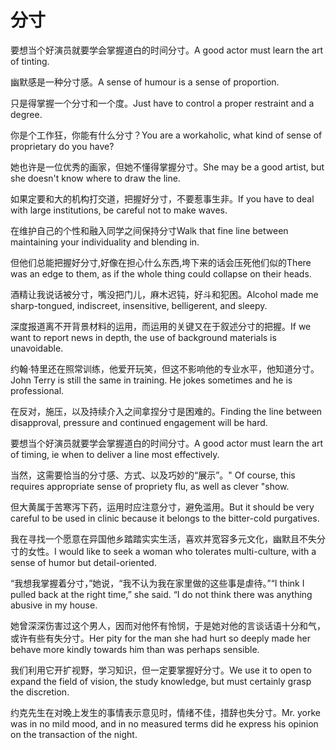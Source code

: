 # 分寸

<p><span class="chinese">要想当个好演员就要学会掌握道白的时间分寸。</span><span class="english">A good actor must learn the art of tinting.</span></p>

<p><span class="chinese">幽默感是一种分寸感。</span><span class="english">A sense of humour is a sense of proportion.</span></p>

<p><span class="chinese">只是得掌握一个分寸和一个度。</span><span class="english">Just have to control a proper restraint and a degree.</span></p>

<p><span class="chinese">你是个工作狂，你能有什么分寸？</span><span class="english">You are a workaholic, what kind of sense of proprietary do you have?</span></p>

<p><span class="chinese">她也许是一位优秀的画家，但她不懂得掌握分寸。</span><span class="english">She may be a good artist, but she doesn't know where to draw the line.</span></p>

<p><span class="chinese">如果定要和大的机构打交道，把握好分寸，不要惹事生非。</span><span class="english">If you have to deal with large institutions, be careful not to make waves.</span></p>

<p><span class="chinese">在维护自己的个性和融入同学之间保持分寸</span><span class="english">Walk that fine line between maintaining your individuality and blending in.</span></p>

<p><span class="chinese">但他们总能把握好分寸,好像在担心什么东西,垮下来的话会压死他们似的</span><span class="english">There was an edge to them, as if the whole thing could collapse on their heads.</span></p>

<p><span class="chinese">酒精让我说话被分寸，嘴没把门儿，麻木迟钝，好斗和犯困。</span><span class="english">Alcohol made me sharp-tongued, indiscreet, insensitive, belligerent, and sleepy.</span></p>

<p><span class="chinese">深度报道离不开背景材料的运用，而运用的关键又在于叙述分寸的把握。</span><span class="english">If we want to report news in depth, the use of background materials is unavoidable.</span></p>

<p><span class="chinese">约翰·特里还在照常训练，他爱开玩笑，但这不影响他的专业水平，他知道分寸。</span><span class="english">John Terry is still the same in training. He jokes sometimes and he is professional.</span></p>

<p><span class="chinese">在反对，施压，以及持续介入之间拿捏分寸是困难的。</span><span class="english">Finding the line between disapproval, pressure and continued engagement will be hard.</span></p>

<p><span class="chinese">要想当个好演员就要学会掌握道白的时间分寸。</span><span class="english">A good actor must learn the art of timing, ie when to deliver a line most effectively.</span></p>

<p><span class="chinese">当然，这需要恰当的分寸感、方式、以及巧妙的“展示”。</span><span class="english">" Of course, this requires appropriate sense of propriety flu, as well as clever "show.</span></p>

<p><span class="chinese">但大黄属于苦寒泻下药，运用时应注意分寸，避免滥用。</span><span class="english">But it should be very careful to be used in clinic because it belongs to the bitter-cold purgatives.</span></p>

<p><span class="chinese">我在寻找一个愿意在异国他乡踏踏实实生活，喜欢并宽容多元文化，幽默且不失分寸的女性。</span><span class="english">I would like to seek a woman who tolerates multi-culture, with a sense of humor but detail-oriented.</span></p>

<p><span class="chinese">“我想我掌握着分寸，”她说，“我不认为我在家里做的这些事是虐待。”</span><span class="english">“I think I pulled back at the right time,” she said. “I do not think there was anything abusive in my house.</span></p>

<p><span class="chinese">她曾深深伤害过这个男人，因而对他怀有怜悯，于是她对他的言谈话语十分和气，或许有些有失分寸。</span><span class="english">Her pity for the man she had hurt so deeply made her behave more kindly towards him than was perhaps sensible.</span></p>

<p><span class="chinese">我们利用它开扩视野，学习知识，但一定要掌握好分寸。</span><span class="english">We use it to open to expand the field of vision, the study knowledge, but must certainly grasp the discretion.</span></p>

<p><span class="chinese">约克先生在对晚上发生的事情表示意见时，情绪不佳，措辞也失分寸。</span><span class="english">Mr. yorke was in no mild mood, and in no measured terms did he express his opinion on the transaction of the night.</span></p>

